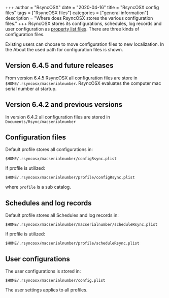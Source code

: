 +++
author = "RsyncOSX"
date = "2020-04-16"
title =  "RsyncOSX config files"
tags = ["RsyncOSX files"]
categories = ["general information"]
description = "Where does RsyncOSX stores the various configuration files."
+++
RsyncOSX stores its configurations, schedules, log records and user configuration as [property list files](https://en.wikipedia.org/wiki/Property_list). There are three kinds of configuration files.

Existing users can choose to move configuration files to new localization. In the About the used path for configuration files is shown.

## Version 6.4.5 and future releases

From version 6.4.5 RsyncOSX all configuration files are store in `$HOME/.rsyncosx/macserialnumber`. RsyncOSX evaluates the computer mac serial number at startup.

## Version 6.4.2 and previous versions

In version 6.4.2 all configuration files are stored in `Documents/Rsync/macserialnumber`

## Configuration files

Default profile stores all configurations in:
```
$HOME/.rsyncosx/macserialnumber/configRsync.plist
```
If profile is utilized:
```
$HOME/.rsyncosx/macserialnumber/profile/configRsync.plist
```
where `profile` is a sub catalog.

## Schedules and log records

Default profile stores all Schedules and log records in:
```
$HOME/.rsyncosx/macserialnumber/macserialnumber/scheduleRsync.plist
```
If profile is utilized:
```
$HOME/.rsyncosx/macserialnumber/profile/scheduleRsync.plist
```
## User configurations

The user configurations is stored in:
```
$HOME/.rsyncosx/macserialnumber/config.plist
```
The user settings applies to all profiles.
